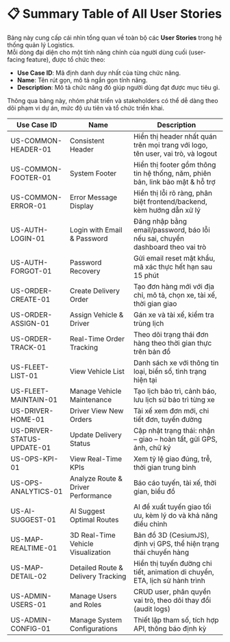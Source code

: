 # 📋 Summary Table of All User Stories

Bảng này cung cấp cái nhìn tổng quan về toàn bộ các **User Stories** trong hệ thống quản lý Logistics.  
Mỗi dòng đại diện cho một tính năng chính của người dùng cuối (user-facing feature), được tổ chức theo:

- **Use Case ID**: Mã định danh duy nhất của từng chức năng.
- **Name**: Tên rút gọn, mô tả ngắn gọn tính năng.
- **Description**: Mô tả chức năng đó giúp người dùng đạt được mục tiêu gì.

Thông qua bảng này, nhóm phát triển và stakeholders có thể dễ dàng theo dõi phạm vi dự án, mức độ ưu tiên và tổ chức triển khai.

| Use Case ID               | Name                                  | Description |
|---------------------------|---------------------------------------|-------------|
| US-COMMON-HEADER-01       | Consistent Header                     | Hiển thị header nhất quán trên mọi trang với logo, tên user, vai trò, và logout |
| US-COMMON-FOOTER-01       | System Footer                         | Hiển thị footer gồm thông tin hệ thống, năm, phiên bản, link bảo mật & hỗ trợ |
| US-COMMON-ERROR-01        | Error Message Display                 | Hiển thị lỗi rõ ràng, phân biệt frontend/backend, kèm hướng dẫn xử lý |
| US-AUTH-LOGIN-01          | Login with Email & Password           | Đăng nhập bằng email/password, báo lỗi nếu sai, chuyển dashboard theo vai trò |
| US-AUTH-FORGOT-01         | Password Recovery                     | Gửi email reset mật khẩu, mã xác thực hết hạn sau 15 phút |
| US-ORDER-CREATE-01        | Create Delivery Order                 | Tạo đơn hàng mới với địa chỉ, mô tả, chọn xe, tài xế, thời gian giao |
| US-ORDER-ASSIGN-01        | Assign Vehicle & Driver               | Gán xe và tài xế, kiểm tra trùng lịch |
| US-ORDER-TRACK-01         | Real-Time Order Tracking              | Theo dõi trạng thái đơn hàng theo thời gian thực trên bản đồ |
| US-FLEET-LIST-01          | View Vehicle List                     | Danh sách xe với thông tin loại, biển số, tình trạng hiện tại |
| US-FLEET-MAINTAIN-01      | Manage Vehicle Maintenance            | Tạo lịch bảo trì, cảnh báo, lưu lịch sử bảo trì từng xe |
| US-DRIVER-HOME-01         | Driver View New Orders                | Tài xế xem đơn mới, chi tiết đơn, tuyến đường |
| US-DRIVER-STATUS-UPDATE-01| Update Delivery Status                | Cập nhật trạng thái: nhận – giao – hoàn tất, gửi GPS, ảnh, chữ ký |
| US-OPS-KPI-01             | View Real-Time KPIs                   | Xem tỷ lệ giao đúng, trễ, thời gian trung bình |
| US-OPS-ANALYTICS-01       | Analyze Route & Driver Performance    | Báo cáo tuyến, tài xế, thời gian, biểu đồ |
| US-AI-SUGGEST-01          | AI Suggest Optimal Routes             | AI đề xuất tuyến giao tối ưu, kèm lý do và khả năng điều chỉnh |
| US-MAP-REALTIME-01        | 3D Real-Time Vehicle Visualization    | Bản đồ 3D (CesiumJS), định vị GPS, thể hiện trạng thái chuyến hàng |
| US-MAP-DETAIL-02          | Detailed Route & Delivery Tracking    | Hiển thị tuyến đường chi tiết, animation di chuyển, ETA, lịch sử hành trình |
| US-ADMIN-USERS-01         | Manage Users and Roles                | CRUD user, phân quyền vai trò, theo dõi thay đổi (audit logs) |
| US-ADMIN-CONFIG-01        | Manage System Configurations          | Thiết lập tham số, tích hợp API, thông báo định kỳ |